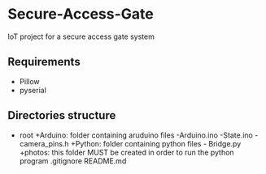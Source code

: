 # Secure-Access-Gate
IoT project for a secure access gate system

## Requirements
- Pillow
- pyserial

## Directories structure
+ root
    +Arduino: folder containing aruduino files
        -Arduino.ino
        -State.ino
        -camera_pins.h
    +Python: folder containing python files
        - Bridge.py
    +photos: this folder MUST be created in order to run the python program
    .gitignore
    README.md